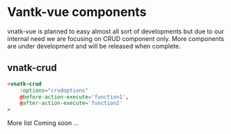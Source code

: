 # Vantk-vue components

vnatk-vue is planned to easy almost all sort of developments but due to our internal need we are focusing on CRUD component only. More components are under development and will be released when complete.

## vnatk-crud
```html
<vnatk-crud 
    :options="crudoptions" 
    @before-action-execute='function1', 
    @after-action-execute='function2'
>
```

More list Coming soon ...